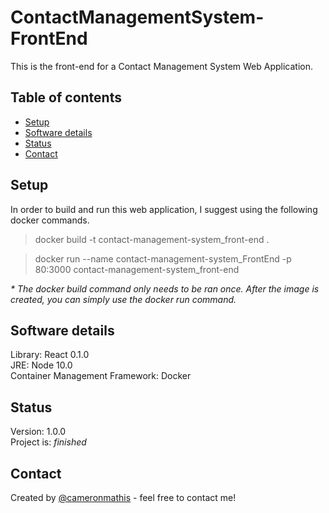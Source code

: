 # ContactManagementSystem-FrontEnd

This is the front-end for a Contact Management System Web Application.

## Table of contents

- [Setup](#setup)
- [Software details](#Software-details)
- [Status](#status)
- [Contact](#contact)

## Setup

In order to build and run this web application, I suggest using the following docker commands.

> docker build -t contact-management-system_front-end .

> docker run --name contact-management-system_FrontEnd -p 80:3000 contact-management-system_front-end

_\* The docker build command only needs to be ran once. After the image is created, you can simply use the docker run command._

## Software details

Library: React 0.1.0 <br/>
JRE: Node 10.0 <br/>
Container Management Framework: Docker <br/>

## Status

Version: 1.0.0 <br/>
Project is: _finished_

## Contact

Created by [@cameronmathis](https://github.com/cameronmathis/) - feel free to contact me!
